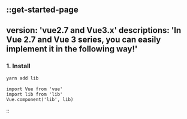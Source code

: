 ::get-started-page
---
version: 'vue2.7 and Vue3.x'
descriptions: 'In Vue 2.7 and Vue 3 series, you can easily implement it in the following way!'
---

### 1. Install

```cmd
yarn add lib
```

```js{}[@/plugins/swipe-modal.js]
import Vue from 'vue'
import lib from 'lib'
Vue.component('lib', lib)
```

::